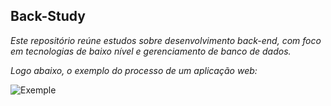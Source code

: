
## Back-Study

_Este repositório reúne estudos sobre desenvolvimento back-end, com foco em tecnologias de baixo nível e gerenciamento de banco de dados._

_Logo abaixo, o exemplo do processo de um aplicação web:_


![Exemple](https://www.altexsoft.com/media/2020/01/word-image-67.png)
